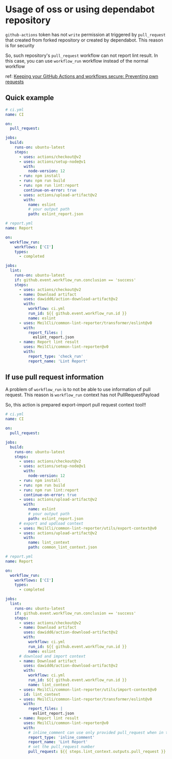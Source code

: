 # Usage of oss or using dependabot repository
`github-actions` token has not `write` permission at triggered by `pull_request` that created from forked repository or created by dependabot. This reason is for security

So, such repository's `pull_request` workflow can not report lint result. In this case, you can use `workflow_run` workflow instead of the normal workflow

ref: [Keeping your GitHub Actions and workflows secure: Preventing pwn requests](https://securitylab.github.com/research/github-actions-preventing-pwn-requests/)

## Quick example
```yml
# ci.yml
name: CI

on:
  pull_request:

jobs:
  build:
    runs-on: ubuntu-latest
    steps:
      - uses: actions/checkout@v2
      - uses: actions/setup-node@v1
        with:
          node-version: 12
      - run: npm install
      - run: npm run build
      - run: npm run lint:report
        continue-on-error: true
      - uses: actions/upload-artifact@v2
        with:
          name: eslint
          # your output path
          path: eslint_report.json
```
```yml
# report.yml
name: Report

on:
  workflow_run:
    workflows: ['CI']
    types:
      - completed

jobs:
  lint:
    runs-on: ubuntu-latest
    if: github.event.workflow_run.conclusion == 'success'
    steps:
      - uses: actions/checkout@v2
      - name: Download artifact
        uses: dawidd6/action-download-artifact@v2
        with:
          workflow: ci.yml
          run_id: ${{ github.event.workflow_run.id }}
          name: eslint
      - uses: MeilCli/common-lint-reporter/transformer/eslint@v0
        with:
          report_files: |
            eslint_report.json
      - name: Report lint result
        uses: MeilCli/common-lint-reporter@v0
        with:
          report_type: 'check_run'
          report_name: 'Lint Report'
```

## If use pull request information
A problem of `workflow_run` is to not be able to use information of pull request. This reason is `workflow_run` context has not PullRequestPayload

So, this action is prepared export-import pull request context tool!!

```yml
# ci.yml
name: CI

on:
  pull_request:

jobs:
  build:
    runs-on: ubuntu-latest
    steps:
      - uses: actions/checkout@v2
      - uses: actions/setup-node@v1
        with:
          node-version: 12
      - run: npm install
      - run: npm run build
      - run: npm run lint:report
        continue-on-error: true
      - uses: actions/upload-artifact@v2
        with:
          name: eslint
          # your output path
          path: eslint_report.json
      # export and updload context
      - uses: MeilCli/common-lint-reporter/utils/export-context@v0
      - uses: actions/upload-artifact@v2
        with:
          name: lint_context
          path: common_lint_context.json
```
```yml
# report.yml
name: Report

on:
  workflow_run:
    workflows: ['CI']
    types:
      - completed

jobs:
  lint:
    runs-on: ubuntu-latest
    if: github.event.workflow_run.conclusion == 'success'
    steps:
      - uses: actions/checkout@v2
      - name: Download artifact
        uses: dawidd6/action-download-artifact@v2
        with:
          workflow: ci.yml
          run_id: ${{ github.event.workflow_run.id }}
          name: eslint
      # download and import context
      - name: Download artifact
        uses: dawidd6/action-download-artifact@v2
        with:
          workflow: ci.yml
          run_id: ${{ github.event.workflow_run.id }}
          name: lint_context
      - uses: MeilCli/common-lint-reporter/utils/import-context@v0
        id: lint_context
      - uses: MeilCli/common-lint-reporter/transformer/eslint@v0
        with:
          report_files: |
            eslint_report.json
      - name: Report lint result
        uses: MeilCli/common-lint-reporter@v0
        with:
          # inline_comment can use only provided pull_request when in this situation
          report_type: 'inline_comment'
          report_name: 'Lint Report'
          # set the pull_request number
          pull_request: ${{ steps.lint_context.outputs.pull_request }}
```